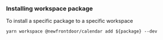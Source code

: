 
### Installing workspace package

To install a specific package to a specific workspace

`yarn workspace @newfrontdoor/calendar add ${package} --dev`